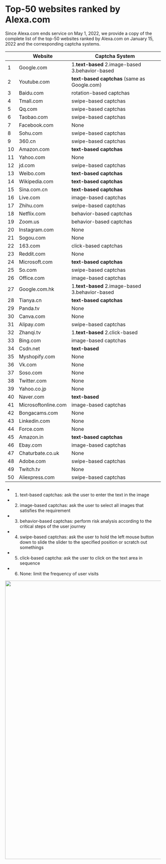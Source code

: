 # Top-50 websites ranked by Alexa.com

Since Alexa.com ends service on May 1, 2022, we provide a copy of the complete list of the top-50 websites ranked by Alexa.com on January 15, 2022 and the corresponding captcha systems.

|     | Website             | Captcha System                                  |
| --- | ------------------- | ----------------------------------------------- |
| 1   | Google.com          | 1.**text-based** 2.image-based 3.behavior-based |
| 2   | Youtube.com         | **text-based captchas** (same as Google.com)     |
| 3   | Baidu.com           | rotation-based captchas                         |
| 4   | Tmall.com           | swipe-based captchas                            |
| 5   | Qq.com              | swipe-based captchas                            |
| 6   | Taobao.com          | swipe-based captchas                            |
| 7   | Facebook.com        | None                                            |
| 8   | Sohu.com            | swipe-based captchas                            |
| 9   | 360.cn              | swipe-based captchas                            |
| 10  | Amazon.com          | **text-based captchas**                         |
| 11  | Yahoo.com           | None                                            |
| 12  | jd.com              | swipe-based captchas                            |
| 13  | Weibo.com           | **text-based captchas**                         |
| 14  | Wikipedia.com       | **text-based captchas**                         |
| 15  | Sina.com.cn         | **text-based captchas**                         |
| 16  | Live.com            | image-based captchas                            |
| 17  | Zhihu.com           | swipe-based captchas                            |
| 18  | Netflix.com         | behavior-based captchas                         |
| 19  | Zoom.us             | behavior-based captchas                         |
| 20  | Instagram.com       | None                                            |
| 21  | Sogou.com           | None                                            |
| 22  | 163.com             | click-based captchas                            |
| 23  | Reddit.com          | None                                            |
| 24  | Microsoft.com       | **text-based captchas**                         |
| 25  | So.com              | swipe-based captchas                            |
| 26  | Office.com          | image-based captchas                            |
| 27  | Google.com.hk       | 1.**text-based** 2.image-based 3.behavior-based |
| 28  | Tianya.cn           | **text-based captchas**                         |
| 29  | Panda.tv            | None                                            |
| 30  | Canva.com           | None                                            |
| 31  | Alipay.com          | swipe-based captchas                            |
| 32  | Zhanqi.tv           | 1.**text-based** 2.click-based                  |
| 33  | Bing.com            | image-based captchas                            |
| 34  | Csdn.net            | **text-based**                                  |
| 35  | Myshopify.com       | None                                            |
| 36  | Vk.com              | None                                            |
| 37  | Soso.com            | None                                            |
| 38  | Twitter.com         | None                                            |
| 39  | Yahoo.co.jp         | None                                            |
| 40  | Naver.com           | **text-based**                                  |
| 41  | Microsoftonline.com | image-based captchas                            |
| 42  | Bongacams.com       | None                                            |
| 43  | Linkedin.com        | None                                            |
| 44  | Force.com           | None                                            |
| 45  | Amazon.in           | **text-based captchas**                         |
| 46  | Ebay.com            | image-based captchas                            |
| 47  | Chaturbate.co.uk    | None                                            |
| 48  | Adobe.com           | swipe-based captchas                            |
| 49  | Twitch.tv           | None                                            |
| 50  | Aliexpress.com      | swipe-based captchas                            | 

- 1. text-based captchas: ask the user to enter the text in the image
- 2. image-based captchas: ask the user to select all images that satisfies the requirement
- 3. behavior-based captchas: perform risk analysis according to the critical steps of the user journey
- 4. swipe-based captchas: ask the user to hold the left mouse button down to slide the slider to the specified position or scratch out somethings
- 5. click-based captcha: ask the user to click on the text area in sequence
- 6. None: limit the frequency of user visits

<img src="https://github.com/Anonymous-GeeSolver/GeeSolver/blob/main/AlexaList/AlexaTop50List.jpg" width="900px">
